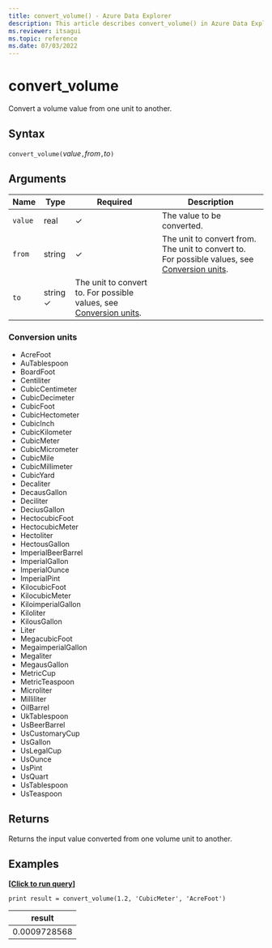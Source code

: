 ```yaml
---
title: convert_volume() - Azure Data Explorer
description: This article describes convert_volume() in Azure Data Explorer.
ms.reviewer: itsagui
ms.topic: reference
ms.date: 07/03/2022
---
```

# convert_volume

Convert a volume value from one unit to another.

## Syntax

`convert_volume(`*value*`,`*from*`,`*to*`)`

## Arguments

| Name | Type | Required | Description |
|--|--|--|--|
| `value` | real | &check; | The value to be converted. |
| `from` | string | &check; | The unit to convert from. The unit to convert to. For possible values, see [Conversion units](#conversion-units). |
| `to` | string  &check; | The unit to convert to. For possible values, see [Conversion units](#conversion-units). |

### Conversion units

* AcreFoot
* AuTablespoon
* BoardFoot
* Centiliter
* CubicCentimeter
* CubicDecimeter
* CubicFoot
* CubicHectometer
* CubicInch
* CubicKilometer
* CubicMeter
* CubicMicrometer
* CubicMile
* CubicMillimeter
* CubicYard
* Decaliter
* DecausGallon
* Deciliter
* DeciusGallon
* HectocubicFoot
* HectocubicMeter
* Hectoliter
* HectousGallon
* ImperialBeerBarrel
* ImperialGallon
* ImperialOunce
* ImperialPint
* KilocubicFoot
* KilocubicMeter
* KiloimperialGallon
* Kiloliter
* KilousGallon
* Liter
* MegacubicFoot
* MegaimperialGallon
* Megaliter
* MegausGallon
* MetricCup
* MetricTeaspoon
* Microliter
* Milliliter
* OilBarrel
* UkTablespoon
* UsBeerBarrel
* UsCustomaryCup
* UsGallon
* UsLegalCup
* UsOunce
* UsPint
* UsQuart
* UsTablespoon
* UsTeaspoon

## Returns

Returns the input value converted from one volume unit to another.

## Examples

**\[**[**Click to run query**](https://dataexplorer.azure.com/clusters/help/databases/Samples?query=H4sIAAAAAAAAAysoyswrUShKLS7NKVGwVUjOzytLLSqJL8vPKc1N1TDUM9JRUHcuTcpM9k0tSS1SB/Ick4tS3fLzS9Q1Abo7scQ8AAAA)**\]**

```kusto
print result = convert_volume(1.2, 'CubicMeter', 'AcreFoot')
```

|result|
|---|
|0.0009728568|
